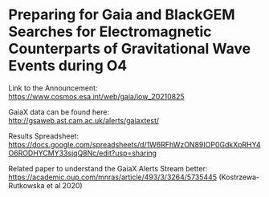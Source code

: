 # Preparing for Gaia and BlackGEM Searches for Electromagnetic Counterparts of Gravitational Wave Events during O4

Link to the Announcement: https://www.cosmos.esa.int/web/gaia/iow_20210825

GaiaX data can be found here: http://gsaweb.ast.cam.ac.uk/alerts/gaiaxtest/

Results Spreadsheet: https://docs.google.com/spreadsheets/d/1W6RFhWzON89IOP0GdkXpRHY4O6RODHYCMY33sjqQ8Nc/edit?usp=sharing 

Related paper to understand the GaiaX Alerts Stream better: https://academic.oup.com/mnras/article/493/3/3264/5735445 (Kostrzewa-Rutkowska et al 2020)
